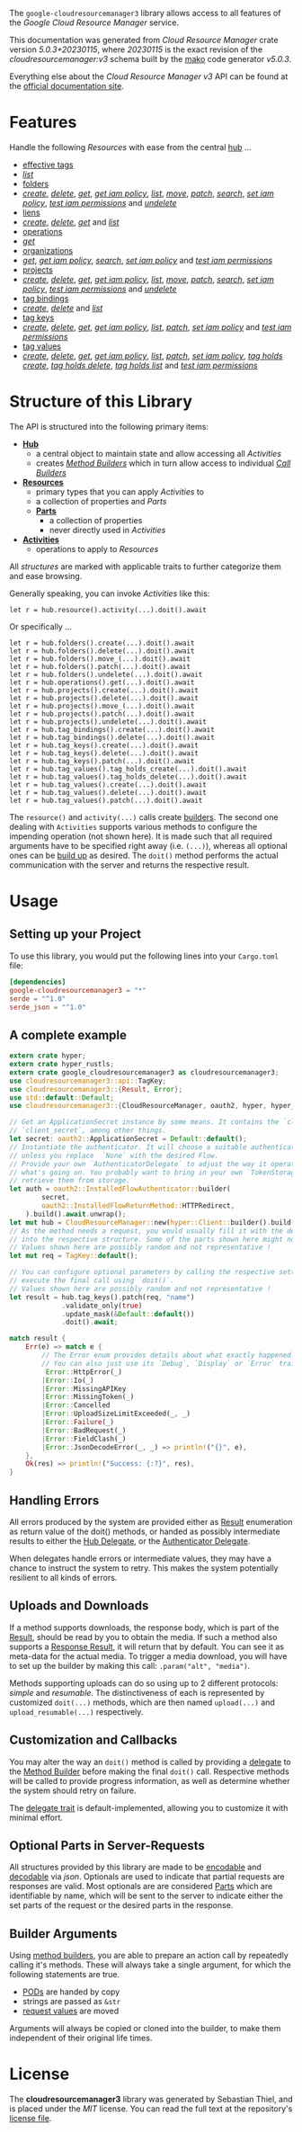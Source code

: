 <!---
DO NOT EDIT !
This file was generated automatically from 'src/generator/templates/api/README.md.mako'
DO NOT EDIT !
-->
The `google-cloudresourcemanager3` library allows access to all features of the *Google Cloud Resource Manager* service.

This documentation was generated from *Cloud Resource Manager* crate version *5.0.3+20230115*, where *20230115* is the exact revision of the *cloudresourcemanager:v3* schema built by the [mako](http://www.makotemplates.org/) code generator *v5.0.3*.

Everything else about the *Cloud Resource Manager* *v3* API can be found at the
[official documentation site](https://cloud.google.com/resource-manager).
# Features

Handle the following *Resources* with ease from the central [hub](https://docs.rs/google-cloudresourcemanager3/5.0.3+20230115/google_cloudresourcemanager3/CloudResourceManager) ...

* [effective tags](https://docs.rs/google-cloudresourcemanager3/5.0.3+20230115/google_cloudresourcemanager3/api::EffectiveTag)
 * [*list*](https://docs.rs/google-cloudresourcemanager3/5.0.3+20230115/google_cloudresourcemanager3/api::EffectiveTagListCall)
* [folders](https://docs.rs/google-cloudresourcemanager3/5.0.3+20230115/google_cloudresourcemanager3/api::Folder)
 * [*create*](https://docs.rs/google-cloudresourcemanager3/5.0.3+20230115/google_cloudresourcemanager3/api::FolderCreateCall), [*delete*](https://docs.rs/google-cloudresourcemanager3/5.0.3+20230115/google_cloudresourcemanager3/api::FolderDeleteCall), [*get*](https://docs.rs/google-cloudresourcemanager3/5.0.3+20230115/google_cloudresourcemanager3/api::FolderGetCall), [*get iam policy*](https://docs.rs/google-cloudresourcemanager3/5.0.3+20230115/google_cloudresourcemanager3/api::FolderGetIamPolicyCall), [*list*](https://docs.rs/google-cloudresourcemanager3/5.0.3+20230115/google_cloudresourcemanager3/api::FolderListCall), [*move*](https://docs.rs/google-cloudresourcemanager3/5.0.3+20230115/google_cloudresourcemanager3/api::FolderMoveCall), [*patch*](https://docs.rs/google-cloudresourcemanager3/5.0.3+20230115/google_cloudresourcemanager3/api::FolderPatchCall), [*search*](https://docs.rs/google-cloudresourcemanager3/5.0.3+20230115/google_cloudresourcemanager3/api::FolderSearchCall), [*set iam policy*](https://docs.rs/google-cloudresourcemanager3/5.0.3+20230115/google_cloudresourcemanager3/api::FolderSetIamPolicyCall), [*test iam permissions*](https://docs.rs/google-cloudresourcemanager3/5.0.3+20230115/google_cloudresourcemanager3/api::FolderTestIamPermissionCall) and [*undelete*](https://docs.rs/google-cloudresourcemanager3/5.0.3+20230115/google_cloudresourcemanager3/api::FolderUndeleteCall)
* [liens](https://docs.rs/google-cloudresourcemanager3/5.0.3+20230115/google_cloudresourcemanager3/api::Lien)
 * [*create*](https://docs.rs/google-cloudresourcemanager3/5.0.3+20230115/google_cloudresourcemanager3/api::LienCreateCall), [*delete*](https://docs.rs/google-cloudresourcemanager3/5.0.3+20230115/google_cloudresourcemanager3/api::LienDeleteCall), [*get*](https://docs.rs/google-cloudresourcemanager3/5.0.3+20230115/google_cloudresourcemanager3/api::LienGetCall) and [*list*](https://docs.rs/google-cloudresourcemanager3/5.0.3+20230115/google_cloudresourcemanager3/api::LienListCall)
* [operations](https://docs.rs/google-cloudresourcemanager3/5.0.3+20230115/google_cloudresourcemanager3/api::Operation)
 * [*get*](https://docs.rs/google-cloudresourcemanager3/5.0.3+20230115/google_cloudresourcemanager3/api::OperationGetCall)
* [organizations](https://docs.rs/google-cloudresourcemanager3/5.0.3+20230115/google_cloudresourcemanager3/api::Organization)
 * [*get*](https://docs.rs/google-cloudresourcemanager3/5.0.3+20230115/google_cloudresourcemanager3/api::OrganizationGetCall), [*get iam policy*](https://docs.rs/google-cloudresourcemanager3/5.0.3+20230115/google_cloudresourcemanager3/api::OrganizationGetIamPolicyCall), [*search*](https://docs.rs/google-cloudresourcemanager3/5.0.3+20230115/google_cloudresourcemanager3/api::OrganizationSearchCall), [*set iam policy*](https://docs.rs/google-cloudresourcemanager3/5.0.3+20230115/google_cloudresourcemanager3/api::OrganizationSetIamPolicyCall) and [*test iam permissions*](https://docs.rs/google-cloudresourcemanager3/5.0.3+20230115/google_cloudresourcemanager3/api::OrganizationTestIamPermissionCall)
* [projects](https://docs.rs/google-cloudresourcemanager3/5.0.3+20230115/google_cloudresourcemanager3/api::Project)
 * [*create*](https://docs.rs/google-cloudresourcemanager3/5.0.3+20230115/google_cloudresourcemanager3/api::ProjectCreateCall), [*delete*](https://docs.rs/google-cloudresourcemanager3/5.0.3+20230115/google_cloudresourcemanager3/api::ProjectDeleteCall), [*get*](https://docs.rs/google-cloudresourcemanager3/5.0.3+20230115/google_cloudresourcemanager3/api::ProjectGetCall), [*get iam policy*](https://docs.rs/google-cloudresourcemanager3/5.0.3+20230115/google_cloudresourcemanager3/api::ProjectGetIamPolicyCall), [*list*](https://docs.rs/google-cloudresourcemanager3/5.0.3+20230115/google_cloudresourcemanager3/api::ProjectListCall), [*move*](https://docs.rs/google-cloudresourcemanager3/5.0.3+20230115/google_cloudresourcemanager3/api::ProjectMoveCall), [*patch*](https://docs.rs/google-cloudresourcemanager3/5.0.3+20230115/google_cloudresourcemanager3/api::ProjectPatchCall), [*search*](https://docs.rs/google-cloudresourcemanager3/5.0.3+20230115/google_cloudresourcemanager3/api::ProjectSearchCall), [*set iam policy*](https://docs.rs/google-cloudresourcemanager3/5.0.3+20230115/google_cloudresourcemanager3/api::ProjectSetIamPolicyCall), [*test iam permissions*](https://docs.rs/google-cloudresourcemanager3/5.0.3+20230115/google_cloudresourcemanager3/api::ProjectTestIamPermissionCall) and [*undelete*](https://docs.rs/google-cloudresourcemanager3/5.0.3+20230115/google_cloudresourcemanager3/api::ProjectUndeleteCall)
* [tag bindings](https://docs.rs/google-cloudresourcemanager3/5.0.3+20230115/google_cloudresourcemanager3/api::TagBinding)
 * [*create*](https://docs.rs/google-cloudresourcemanager3/5.0.3+20230115/google_cloudresourcemanager3/api::TagBindingCreateCall), [*delete*](https://docs.rs/google-cloudresourcemanager3/5.0.3+20230115/google_cloudresourcemanager3/api::TagBindingDeleteCall) and [*list*](https://docs.rs/google-cloudresourcemanager3/5.0.3+20230115/google_cloudresourcemanager3/api::TagBindingListCall)
* [tag keys](https://docs.rs/google-cloudresourcemanager3/5.0.3+20230115/google_cloudresourcemanager3/api::TagKey)
 * [*create*](https://docs.rs/google-cloudresourcemanager3/5.0.3+20230115/google_cloudresourcemanager3/api::TagKeyCreateCall), [*delete*](https://docs.rs/google-cloudresourcemanager3/5.0.3+20230115/google_cloudresourcemanager3/api::TagKeyDeleteCall), [*get*](https://docs.rs/google-cloudresourcemanager3/5.0.3+20230115/google_cloudresourcemanager3/api::TagKeyGetCall), [*get iam policy*](https://docs.rs/google-cloudresourcemanager3/5.0.3+20230115/google_cloudresourcemanager3/api::TagKeyGetIamPolicyCall), [*list*](https://docs.rs/google-cloudresourcemanager3/5.0.3+20230115/google_cloudresourcemanager3/api::TagKeyListCall), [*patch*](https://docs.rs/google-cloudresourcemanager3/5.0.3+20230115/google_cloudresourcemanager3/api::TagKeyPatchCall), [*set iam policy*](https://docs.rs/google-cloudresourcemanager3/5.0.3+20230115/google_cloudresourcemanager3/api::TagKeySetIamPolicyCall) and [*test iam permissions*](https://docs.rs/google-cloudresourcemanager3/5.0.3+20230115/google_cloudresourcemanager3/api::TagKeyTestIamPermissionCall)
* [tag values](https://docs.rs/google-cloudresourcemanager3/5.0.3+20230115/google_cloudresourcemanager3/api::TagValue)
 * [*create*](https://docs.rs/google-cloudresourcemanager3/5.0.3+20230115/google_cloudresourcemanager3/api::TagValueCreateCall), [*delete*](https://docs.rs/google-cloudresourcemanager3/5.0.3+20230115/google_cloudresourcemanager3/api::TagValueDeleteCall), [*get*](https://docs.rs/google-cloudresourcemanager3/5.0.3+20230115/google_cloudresourcemanager3/api::TagValueGetCall), [*get iam policy*](https://docs.rs/google-cloudresourcemanager3/5.0.3+20230115/google_cloudresourcemanager3/api::TagValueGetIamPolicyCall), [*list*](https://docs.rs/google-cloudresourcemanager3/5.0.3+20230115/google_cloudresourcemanager3/api::TagValueListCall), [*patch*](https://docs.rs/google-cloudresourcemanager3/5.0.3+20230115/google_cloudresourcemanager3/api::TagValuePatchCall), [*set iam policy*](https://docs.rs/google-cloudresourcemanager3/5.0.3+20230115/google_cloudresourcemanager3/api::TagValueSetIamPolicyCall), [*tag holds create*](https://docs.rs/google-cloudresourcemanager3/5.0.3+20230115/google_cloudresourcemanager3/api::TagValueTagHoldCreateCall), [*tag holds delete*](https://docs.rs/google-cloudresourcemanager3/5.0.3+20230115/google_cloudresourcemanager3/api::TagValueTagHoldDeleteCall), [*tag holds list*](https://docs.rs/google-cloudresourcemanager3/5.0.3+20230115/google_cloudresourcemanager3/api::TagValueTagHoldListCall) and [*test iam permissions*](https://docs.rs/google-cloudresourcemanager3/5.0.3+20230115/google_cloudresourcemanager3/api::TagValueTestIamPermissionCall)




# Structure of this Library

The API is structured into the following primary items:

* **[Hub](https://docs.rs/google-cloudresourcemanager3/5.0.3+20230115/google_cloudresourcemanager3/CloudResourceManager)**
    * a central object to maintain state and allow accessing all *Activities*
    * creates [*Method Builders*](https://docs.rs/google-cloudresourcemanager3/5.0.3+20230115/google_cloudresourcemanager3/client::MethodsBuilder) which in turn
      allow access to individual [*Call Builders*](https://docs.rs/google-cloudresourcemanager3/5.0.3+20230115/google_cloudresourcemanager3/client::CallBuilder)
* **[Resources](https://docs.rs/google-cloudresourcemanager3/5.0.3+20230115/google_cloudresourcemanager3/client::Resource)**
    * primary types that you can apply *Activities* to
    * a collection of properties and *Parts*
    * **[Parts](https://docs.rs/google-cloudresourcemanager3/5.0.3+20230115/google_cloudresourcemanager3/client::Part)**
        * a collection of properties
        * never directly used in *Activities*
* **[Activities](https://docs.rs/google-cloudresourcemanager3/5.0.3+20230115/google_cloudresourcemanager3/client::CallBuilder)**
    * operations to apply to *Resources*

All *structures* are marked with applicable traits to further categorize them and ease browsing.

Generally speaking, you can invoke *Activities* like this:

```Rust,ignore
let r = hub.resource().activity(...).doit().await
```

Or specifically ...

```ignore
let r = hub.folders().create(...).doit().await
let r = hub.folders().delete(...).doit().await
let r = hub.folders().move_(...).doit().await
let r = hub.folders().patch(...).doit().await
let r = hub.folders().undelete(...).doit().await
let r = hub.operations().get(...).doit().await
let r = hub.projects().create(...).doit().await
let r = hub.projects().delete(...).doit().await
let r = hub.projects().move_(...).doit().await
let r = hub.projects().patch(...).doit().await
let r = hub.projects().undelete(...).doit().await
let r = hub.tag_bindings().create(...).doit().await
let r = hub.tag_bindings().delete(...).doit().await
let r = hub.tag_keys().create(...).doit().await
let r = hub.tag_keys().delete(...).doit().await
let r = hub.tag_keys().patch(...).doit().await
let r = hub.tag_values().tag_holds_create(...).doit().await
let r = hub.tag_values().tag_holds_delete(...).doit().await
let r = hub.tag_values().create(...).doit().await
let r = hub.tag_values().delete(...).doit().await
let r = hub.tag_values().patch(...).doit().await
```

The `resource()` and `activity(...)` calls create [builders][builder-pattern]. The second one dealing with `Activities`
supports various methods to configure the impending operation (not shown here). It is made such that all required arguments have to be
specified right away (i.e. `(...)`), whereas all optional ones can be [build up][builder-pattern] as desired.
The `doit()` method performs the actual communication with the server and returns the respective result.

# Usage

## Setting up your Project

To use this library, you would put the following lines into your `Cargo.toml` file:

```toml
[dependencies]
google-cloudresourcemanager3 = "*"
serde = "^1.0"
serde_json = "^1.0"
```

## A complete example

```Rust
extern crate hyper;
extern crate hyper_rustls;
extern crate google_cloudresourcemanager3 as cloudresourcemanager3;
use cloudresourcemanager3::api::TagKey;
use cloudresourcemanager3::{Result, Error};
use std::default::Default;
use cloudresourcemanager3::{CloudResourceManager, oauth2, hyper, hyper_rustls, chrono, FieldMask};

// Get an ApplicationSecret instance by some means. It contains the `client_id` and
// `client_secret`, among other things.
let secret: oauth2::ApplicationSecret = Default::default();
// Instantiate the authenticator. It will choose a suitable authentication flow for you,
// unless you replace  `None` with the desired Flow.
// Provide your own `AuthenticatorDelegate` to adjust the way it operates and get feedback about
// what's going on. You probably want to bring in your own `TokenStorage` to persist tokens and
// retrieve them from storage.
let auth = oauth2::InstalledFlowAuthenticator::builder(
        secret,
        oauth2::InstalledFlowReturnMethod::HTTPRedirect,
    ).build().await.unwrap();
let mut hub = CloudResourceManager::new(hyper::Client::builder().build(hyper_rustls::HttpsConnectorBuilder::new().with_native_roots().https_or_http().enable_http1().build()), auth);
// As the method needs a request, you would usually fill it with the desired information
// into the respective structure. Some of the parts shown here might not be applicable !
// Values shown here are possibly random and not representative !
let mut req = TagKey::default();

// You can configure optional parameters by calling the respective setters at will, and
// execute the final call using `doit()`.
// Values shown here are possibly random and not representative !
let result = hub.tag_keys().patch(req, "name")
             .validate_only(true)
             .update_mask(&Default::default())
             .doit().await;

match result {
    Err(e) => match e {
        // The Error enum provides details about what exactly happened.
        // You can also just use its `Debug`, `Display` or `Error` traits
         Error::HttpError(_)
        |Error::Io(_)
        |Error::MissingAPIKey
        |Error::MissingToken(_)
        |Error::Cancelled
        |Error::UploadSizeLimitExceeded(_, _)
        |Error::Failure(_)
        |Error::BadRequest(_)
        |Error::FieldClash(_)
        |Error::JsonDecodeError(_, _) => println!("{}", e),
    },
    Ok(res) => println!("Success: {:?}", res),
}

```
## Handling Errors

All errors produced by the system are provided either as [Result](https://docs.rs/google-cloudresourcemanager3/5.0.3+20230115/google_cloudresourcemanager3/client::Result) enumeration as return value of
the doit() methods, or handed as possibly intermediate results to either the
[Hub Delegate](https://docs.rs/google-cloudresourcemanager3/5.0.3+20230115/google_cloudresourcemanager3/client::Delegate), or the [Authenticator Delegate](https://docs.rs/yup-oauth2/*/yup_oauth2/trait.AuthenticatorDelegate.html).

When delegates handle errors or intermediate values, they may have a chance to instruct the system to retry. This
makes the system potentially resilient to all kinds of errors.

## Uploads and Downloads
If a method supports downloads, the response body, which is part of the [Result](https://docs.rs/google-cloudresourcemanager3/5.0.3+20230115/google_cloudresourcemanager3/client::Result), should be
read by you to obtain the media.
If such a method also supports a [Response Result](https://docs.rs/google-cloudresourcemanager3/5.0.3+20230115/google_cloudresourcemanager3/client::ResponseResult), it will return that by default.
You can see it as meta-data for the actual media. To trigger a media download, you will have to set up the builder by making
this call: `.param("alt", "media")`.

Methods supporting uploads can do so using up to 2 different protocols:
*simple* and *resumable*. The distinctiveness of each is represented by customized
`doit(...)` methods, which are then named `upload(...)` and `upload_resumable(...)` respectively.

## Customization and Callbacks

You may alter the way an `doit()` method is called by providing a [delegate](https://docs.rs/google-cloudresourcemanager3/5.0.3+20230115/google_cloudresourcemanager3/client::Delegate) to the
[Method Builder](https://docs.rs/google-cloudresourcemanager3/5.0.3+20230115/google_cloudresourcemanager3/client::CallBuilder) before making the final `doit()` call.
Respective methods will be called to provide progress information, as well as determine whether the system should
retry on failure.

The [delegate trait](https://docs.rs/google-cloudresourcemanager3/5.0.3+20230115/google_cloudresourcemanager3/client::Delegate) is default-implemented, allowing you to customize it with minimal effort.

## Optional Parts in Server-Requests

All structures provided by this library are made to be [encodable](https://docs.rs/google-cloudresourcemanager3/5.0.3+20230115/google_cloudresourcemanager3/client::RequestValue) and
[decodable](https://docs.rs/google-cloudresourcemanager3/5.0.3+20230115/google_cloudresourcemanager3/client::ResponseResult) via *json*. Optionals are used to indicate that partial requests are responses
are valid.
Most optionals are are considered [Parts](https://docs.rs/google-cloudresourcemanager3/5.0.3+20230115/google_cloudresourcemanager3/client::Part) which are identifiable by name, which will be sent to
the server to indicate either the set parts of the request or the desired parts in the response.

## Builder Arguments

Using [method builders](https://docs.rs/google-cloudresourcemanager3/5.0.3+20230115/google_cloudresourcemanager3/client::CallBuilder), you are able to prepare an action call by repeatedly calling it's methods.
These will always take a single argument, for which the following statements are true.

* [PODs][wiki-pod] are handed by copy
* strings are passed as `&str`
* [request values](https://docs.rs/google-cloudresourcemanager3/5.0.3+20230115/google_cloudresourcemanager3/client::RequestValue) are moved

Arguments will always be copied or cloned into the builder, to make them independent of their original life times.

[wiki-pod]: http://en.wikipedia.org/wiki/Plain_old_data_structure
[builder-pattern]: http://en.wikipedia.org/wiki/Builder_pattern
[google-go-api]: https://github.com/google/google-api-go-client

# License
The **cloudresourcemanager3** library was generated by Sebastian Thiel, and is placed
under the *MIT* license.
You can read the full text at the repository's [license file][repo-license].

[repo-license]: https://github.com/Byron/google-apis-rsblob/main/LICENSE.md


